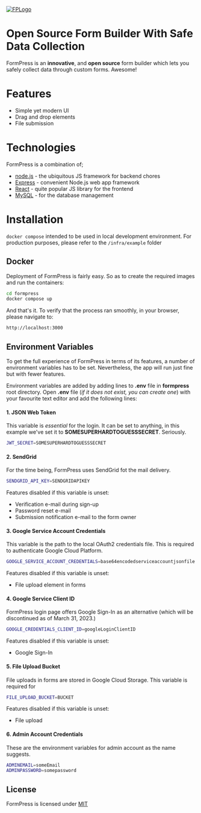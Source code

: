 [![FPLogo](http://static.formpress.org/images/logo.png)](https://formpress.org/)

# Open Source Form Builder With Safe Data Collection

FormPress is an **innovative**, and **open source** form builder which lets you safely collect data through custom forms. Awesome!

# Features

- Simple yet modern UI
- Drag and drop elements
- File submission

# Technologies

FormPress is a combination of;

- [node.js] - the ubiquitous JS framework for backend chores
- [Express] - convenient Node.js web app framework
- [React] - quite popular JS library for the frontend
- [MySQL] - for the database management

# Installation

`docker compose` intended to be used in local development environment. For production purposes, please refer to the `/infra/example` folder

## Docker

Deployment of FormPress is fairly easy. So as to create the required images and run the containers:

```sh
cd formpress
docker compose up
```

And that's it. To verify that the process ran smoothly, in your browser, please navigate to:

```sh
http://localhost:3000
```

## Environment Variables

To get the full experience of FormPress in terms of its features, a number of environment variables has to be set. Nevertheless, the app will run just fine but with fewer features.

Environment variables are added by adding lines to **.env** file in **formpress** root directory. Open **.env** file (_if it does not exist, you can create one_) with your favourite text editor and add the following lines:

#### **1. JSON Web Token**

This variable is _essential_ for the login. It can be set to anything, in this example we've set it to **SOMESUPERHARDTOGUESSSECRET**. Seriously.

```sh
JWT_SECRET=SOMESUPERHARDTOGUESSSECRET
```

#### **2. SendGrid**

For the time being, FormPress uses SendGrid fot the mail delivery.

```sh
SENDGRID_API_KEY=SENDGRIDAPIKEY
```

Features disabled if this variable is unset:

- Verification e-mail during sign-up
- Password reset e-mail
- Submission notification e-mail to the form owner

#### **3. Google Service Account Credentials**

This variable is the path to the local OAuth2 credentials file. This is required to authenticate Google Cloud Platform.

```sh
GOOGLE_SERVICE_ACCOUNT_CREDENTIALS=base64encodedserviceaccountjsonfile
```

Features disabled if this variable is unset:

- File upload element in forms

#### **4. Google Service Client ID**

FormPress login page offers Google Sign-In as an alternative (which will be discontinued as of March 31, 2023.)

```sh
GOOGLE_CREDENTIALS_CLIENT_ID=googleLoginClientID
```

Features disabled if this variable is unset:

- Google Sign-In

#### **5. File Upload Bucket**

File uploads in forms are stored in Google Cloud Storage. This variable is required for

```sh
FILE_UPLOAD_BUCKET=BUCKET
```

Features disabled if this variable is unset:

- File upload

#### **6. Admin Account Credentials**

These are the environment variables for admin account as the name suggests.

```sh
ADMINEMAIL=someEmail
ADMINPASSWORD=somepassword
```

## License

FormPress is licensed under [MIT](LICENSE)

[//]: # 'Links'
[react]: http://reactjs.org
[node.js]: http://nodejs.org
[express]: http://expressjs.com
[mysql]: http://mysql.com
